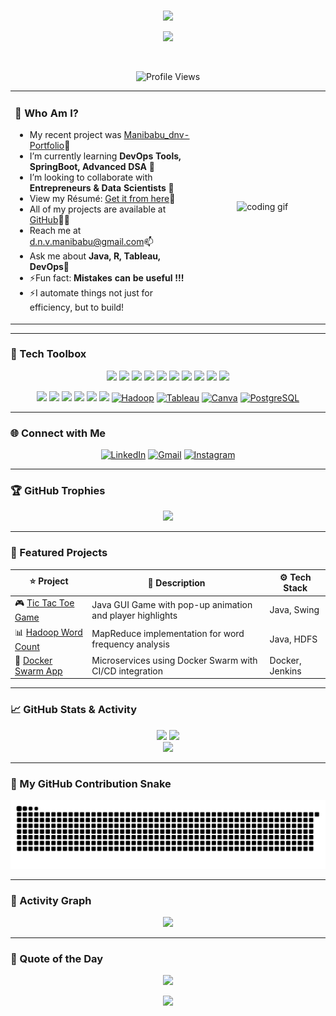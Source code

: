 <!-- 🌈 Stylish and Interactive GitHub Profile README for Manibabu DNV -->
<img src="https://user-images.githubusercontent.com/74038190/212284115-f47cd8ff-2ffb-4b04-b5bf-4d1c14c0247f.gif" width="100%" height="1" align="center" />
<!-- Name Badge -->
<p align="center">
  <img src="https://img.shields.io/badge/Hey%20I'm%20Manibabu%20DNV-✨-blueviolet?style=for-the-badge&logo=github&logoColor=white" />
</p>

<!-- Typing SVG Animation -->
<p align="center">
  <img src="https://github.com/manibabu-dnv/manibabu-dnv/blob/main/download.svg" />
</p>
<img src="https://user-images.githubusercontent.com/74038190/212284115-f47cd8ff-2ffb-4b04-b5bf-4d1c14c0247f.gif" width="100%" height="1" align="center" />
<!-- Profile View Counter -->
<p align="center">
  <img src="https://komarev.com/ghpvc/?username=manibabu-dnv&label=Profile%20Views&color=2ECf49&style=flat" alt="Profile Views" width="120" height="20" />
</p>


<table>
  <tr>
    <!-- Text Column -->
    <td width="60%" valign="top">
      <h3>🚀 Who Am I?</h3>
      <ul>
        <li> My recent project was <a href="https://github.com/manibabu-dnv/manibabu-dnv">Manibabu_dnv-Portfolio</a>🔭</li>
      <li> I’m currently learning <b> DevOps Tools, SpringBoot, Advanced DSA 🌱</b></li>
      <li> I’m looking to collaborate with <b> Entrepreneurs & Data Scientists 👯</b></li>
         <li> View my Résumé: <a href="https://5bc15fbc-58d2-4bac-a63c-71481c9ef482.filesusr.com/ugd/3b9637_f36554aa2a4f4b47992f4c840ffda698.pdf"> Get it from here</a>📄</li>
      <li> All of my projects are available at <a href="https://github.com/Satish-970">GitHub</a>👨‍💻</li>
      <!---<li>📝 I regularly write articles on <a href="https://satishportfolio.blogspot.com/">My Blog</a></li>--->
      <li> Reach me at <a href="mailto:d.n.v.manibabu@gmail.com">d.n.v.manibabu@gmail.com</a>📫</li>
        <li>Ask me about <b>Java, R, Tableau, DevOps💬</b></li>
      <li>⚡Fun fact: <b>Mistakes can be useful !!!</b></li>
      <li>⚡I automate things not just for efficiency, but to build!</li>
      </ul>
    </td>
    <!-- GIF Column -->
    <td width="40%" align="center">
      <img src="https://media.giphy.com/media/qgQUggAC3Pfv687qPC/giphy.gif" width="100%" height="260" alt="coding gif" />
    </td>
  </tr>
</table>

---

### 🧰 Tech Toolbox

<p align="center">
  <a href="https://en.wikipedia.org/wiki/Java_(programming_language)" target="_blank"><img src="https://skillicons.dev/icons?i=java" /></a>
  <a href="https://en.wikipedia.org/wiki/Python_(programming_language)" target="_blank"><img src="https://skillicons.dev/icons?i=python" /></a>
  <a href="https://en.wikipedia.org/wiki/C%2B%2B" target="_blank"><img src="https://skillicons.dev/icons?i=cpp" /></a>
  <a href="https://en.wikipedia.org/wiki/HTML" target="_blank"><img src="https://skillicons.dev/icons?i=html" /></a>
  <a href="https://en.wikipedia.org/wiki/CSS" target="_blank"><img src="https://skillicons.dev/icons?i=css" /></a>
  <a href="https://en.wikipedia.org/wiki/MySQL" target="_blank"><img src="https://skillicons.dev/icons?i=mysql" /></a>
  <a href="https://en.wikipedia.org/wiki/Git" target="_blank"><img src="https://skillicons.dev/icons?i=git" /></a>
  <a href="https://en.wikipedia.org/wiki/Docker_(software)" target="_blank"><img src="https://skillicons.dev/icons?i=docker" /></a>
  <a href="https://en.wikipedia.org/wiki/Kubernetes" target="_blank"><img src="https://skillicons.dev/icons?i=kubernetes" /></a>
  <a href="https://en.wikipedia.org/wiki/Linux" target="_blank"><img src="https://skillicons.dev/icons?i=linux" /></a>
</p>

<p align="center">
  <a href="https://en.wikipedia.org/wiki/Visual_Studio_Code" target="_blank"><img src="https://skillicons.dev/icons?i=vscode" /></a>
  <a href="https://en.wikipedia.org/wiki/Eclipse_(software)" target="_blank"><img src="https://skillicons.dev/icons?i=eclipse" /></a>
  <a href="https://en.wikipedia.org/wiki/GitHub" target="_blank"><img src="https://skillicons.dev/icons?i=github" /></a>
  <a href="https://en.wikipedia.org/wiki/Figma_(software)" target="_blank"><img src="https://skillicons.dev/icons?i=figma" /></a>
  <a href="https://en.wikipedia.org/wiki/Adobe_Photoshop" target="_blank"><img src="https://skillicons.dev/icons?i=photoshop" /></a>
  <a href="https://en.wikipedia.org/wiki/Jenkins_(software)" target="_blank"><img src="https://skillicons.dev/icons?i=jenkins" /></a>
  <a href="https://en.wikipedia.org/wiki/Apache_Hadoop" target="_blank"><img src="https://cdn.jsdelivr.net/gh/devicons/devicon/icons/hadoop/hadoop-original.svg" width="48" height="48" alt="Hadoop" /></a>
  <a href="https://en.wikipedia.org/wiki/Tableau_Software" target="_blank"><img src="https://img.icons8.com/color/48/000000/tableau-software.png" width="48" height="48" alt="Tableau" /></a>
  <a href="https://en.wikipedia.org/wiki/Canva" target="_blank"><img src="https://img.icons8.com/color/48/000000/canva.png" width="48" height="48" alt="Canva" /></a>
  <a href="https://en.wikipedia.org/wiki/PostgreSQL" target="_blank"><img src="https://cdn.jsdelivr.net/gh/devicons/devicon/icons/postgresql/postgresql-original.svg" width="48" height="48" alt="PostgreSQL" /></a>
</p>

---

### 🌐 Connect with Me

<p align="center">
  <a href="https://linkedin.com/in/manibabu-dnv" target="_blank"><img src="https://img.icons8.com/color/48/000000/linkedin.png" width="70" alt="LinkedIn" /></a>
  <a href="mailto:d.n.v.manibabu@gmail.com"><img src="https://img.icons8.com/color/48/000000/gmail-new.png" width="70" alt="Gmail" /></a>
  <a href="https://instagram.com/mbixel.design" target="_blank"><img src="https://img.icons8.com/color/48/000000/instagram-new--v1.png" width="70" alt="Instagram" /></a>
</p>

---

### 🏆 GitHub Trophies

<p align="center">
  <img src="https://github-profile-trophy.vercel.app/?username=manibabu-dnv&theme=gruvbox&column=7&margin-w=15" />
</p>


---

### 🚀 Featured Projects

<div align="center">

| ⭐ Project | 🚀 Description | ⚙️ Tech Stack |
|----------|----------------|---------------|
| 🎮 [Tic Tac Toe Game](https://github.com/manibabu-dnv/tic-tac-toe) | Java GUI Game with pop-up animation and player highlights | Java, Swing |
| 📊 [Hadoop Word Count](https://github.com/manibabu-dnv/hadoop-wordcount) | MapReduce implementation for word frequency analysis | Java, HDFS |
| 🐳 [Docker Swarm App](https://github.com/manibabu-dnv/docker-swarm-app) | Microservices using Docker Swarm with CI/CD integration | Docker, Jenkins |

</div>

---

### 📈 GitHub Stats & Activity

<div align="center">
  <img src="https://github-readme-stats.vercel.app/api?username=manibabu-dnv&show_icons=true&theme=radical" height="170" />
  <img src="https://github-readme-stats.vercel.app/api/top-langs/?username=manibabu-dnv&layout=compact&theme=radical" height="170"/>
</div>

<div align="center">
  <img src="https://streak-stats.demolab.com/?user=manibabu-dnv&theme=tokyonight" height="170"/>
</div>


---

### 🐍 My GitHub Contribution Snake

<picture>
  <source media="(prefers-color-scheme: dark)" srcset="https://raw.githubusercontent.com/manibabu-dnv/manibabu-dnv/output/github-snake-dark.svg" />
  <source media="(prefers-color-scheme: light)" srcset="https://raw.githubusercontent.com/manibabu-dnv/manibabu-dnv/output/github-snake.svg" />
  <img alt="github-snake" src="https://raw.githubusercontent.com/manibabu-dnv/manibabu-dnv/output/github-snake.svg" />
</picture>

---

### 🎨 Activity Graph

<p align="center">
 <img src="https://github-readme-activity-graph.vercel.app/graph?username=manibabu-dnv&theme=react&area=true&area_color=FF00FF&color=00FFFF&point=FFFFFF&line=00FFD1" />
</p>

---

### 💬 Quote of the Day

<p align="center">
  <img src="https://quotes-github-readme.vercel.app/api?type=horizontal&theme=radical" />
</p>

<p align="center">
  <img src="https://capsule-render.vercel.app/api?type=waving&color=0:FF00FF,100:00FFFF&height=100&section=footer&text=⚡%20Built%20by%20Manibabu%20DNV&fontAlign=center&fontColor=FFFFFF&fontSize=18" />
</p>
